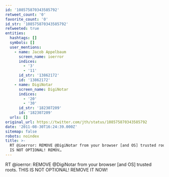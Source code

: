 ```yaml
---
id: '108575870343585792'
retweet_count: '0'
favorite_count: '0'
id_str: '108575870343585792'
retweeted: true
entities:
  hashtags: []
  symbols: []
  user_mentions:
    - name: Jacob Appelbaum
      screen_name: ioerror
      indices:
        - '3'
        - '11'
      id_str: '13862172'
      id: '13862172'
    - name: DigiNotar
      screen_name: DigiNotar
      indices:
        - '20'
        - '30'
      id_str: '182307209'
      id: '182307209'
  urls: []
original_url: https://twitter.com/jth/status/108575870343585792
date: '2011-08-30T16:24:39.000Z'
sitemap: false
robots: noindex
title: >-
  RT @ioerror: REMOVE @DigiNotar from your browser [and OS] trusted roots. THIS
  IS NOT OPTIONAL! REMOV…
---
```


RT @ioerror: REMOVE @DigiNotar from your browser [and OS] trusted roots. THIS IS NOT OPTIONAL! REMOVE IT NOW!